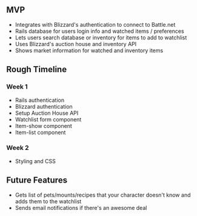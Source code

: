 ## MVP
- Integrates with Blizzard's authentication to connect to Battle.net
- Rails database for users login info and watched items / preferences
- Lets users search database or inventory for items to add to watchlist
- Uses Blizzard's auction house and inventory API
- Shows market information for watched and inventory items

## Rough Timeline

### Week 1
- Rails authentication
- Blizzard authentication
- Setup Auction House API
- Watchlist form component
- Item-show component
- Item-list component

### Week 2
- Styling and CSS

## Future Features
- Gets list of pets/mounts/recipes that your character doesn't know and adds them to the watchlist
- Sends email notifications if there's an awesome deal
